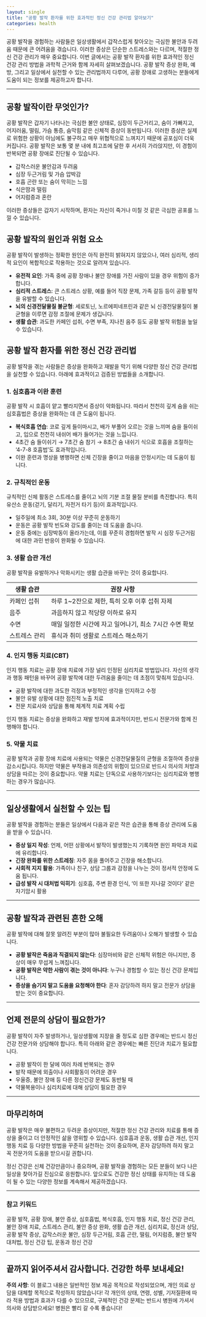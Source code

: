 ```yaml
---
layout: single
title: "공황 발작 환자를 위한 효과적인 정신 건강 관리법 알아보기"
categories: health
---
```

공황 발작을 경험하는 사람들은 일상생활에서 갑작스럽게 찾아오는 극심한 불안과 두려움 때문에 큰 어려움을 겪습니다. 이러한 증상은 단순한 스트레스와는 다르며, 적절한 정신 건강 관리가 매우 중요합니다. 이번 글에서는 공황 발작 환자를 위한 효과적인 정신 건강 관리 방법을 과학적 근거와 함께 자세히 살펴보겠습니다. 공황 발작 증상 완화, 예방, 그리고 일상에서 실천할 수 있는 관리법까지 다루어, 공황 장애로 고생하는 분들에게 도움이 되는 정보를 제공하고자 합니다.

---

## 공황 발작이란 무엇인가?

공황 발작은 갑자기 나타나는 극심한 불안 상태로, 심장이 두근거리고, 숨이 가빠지고, 어지러움, 떨림, 가슴 통증, 숨막힘 같은 신체적 증상이 동반됩니다. 이러한 증상은 실제로 위험한 상황이 아님에도 불구하고 매우 위협적으로 느껴지기 때문에 공포심이 더욱 커집니다. 공황 발작은 보통 몇 분 내에 최고조에 달한 후 서서히 가라앉지만, 이 경험이 반복되면 공황 장애로 진단될 수 있습니다.

- 갑작스러운 불안감과 두려움
- 심장 두근거림 및 가슴 압박감
- 호흡 곤란 또는 숨이 막히는 느낌
- 식은땀과 떨림
- 어지럼증과 혼란

이러한 증상들은 갑자기 시작하며, 환자는 자신이 죽거나 미칠 것 같은 극심한 공포를 느낄 수 있습니다.

## 공황 발작의 원인과 위험 요소

공황 발작이 발생하는 정확한 원인은 아직 완전히 밝혀지지 않았으나, 여러 심리적, 생리적 요인이 복합적으로 작용하는 것으로 알려져 있습니다.

- **유전적 요인**: 가족 중에 공황 장애나 불안 장애를 가진 사람이 있을 경우 위험이 증가합니다.
- **심리적 스트레스**: 큰 스트레스 상황, 예를 들어 직장 문제, 가족 갈등 등이 공황 발작을 유발할 수 있습니다.
- **뇌의 신경전달물질 불균형**: 세로토닌, 노르에피네프린과 같은 뇌 신경전달물질이 불균형을 이루면 감정 조절에 문제가 생깁니다.
- **생활 습관**: 과도한 카페인 섭취, 수면 부족, 지나친 음주 등도 공황 발작 위험을 높일 수 있습니다.

## 공황 발작 환자를 위한 정신 건강 관리법

공황 발작을 겪는 사람들은 증상을 완화하고 재발을 막기 위해 다양한 정신 건강 관리법을 실천할 수 있습니다. 아래에 효과적이고 검증된 방법들을 소개합니다.

### 1. 심호흡과 이완 훈련

공황 발작 시 호흡이 얕고 빨라지면서 증상이 악화됩니다. 따라서 천천히 깊게 숨을 쉬는 심호흡법은 증상을 완화하는 데 큰 도움이 됩니다.

- **복식호흡 연습**: 코로 깊게 들이마시고, 배가 부풀어 오르는 것을 느끼며 숨을 들이쉬고, 입으로 천천히 내쉬어 배가 들어가는 것을 느낍니다.
- 4초간 숨 들이쉬기 → 7초간 숨 참기 → 8초간 숨 내쉬기 식으로 호흡을 조절하는 ‘4-7-8 호흡법’도 효과적입니다.
- 이완 훈련과 명상을 병행하면 신체 긴장을 줄이고 마음을 안정시키는 데 도움이 됩니다.

### 2. 규칙적인 운동

규칙적인 신체 활동은 스트레스를 줄이고 뇌의 기분 조절 물질 분비를 촉진합니다. 특히 유산소 운동(걷기, 달리기, 자전거 타기 등)이 효과적입니다.

- 일주일에 최소 3회, 30분 이상 꾸준히 운동하기
- 운동은 공황 발작 빈도와 강도를 줄이는 데 도움을 줍니다.
- 운동 중에는 심장박동이 올라가는데, 이를 꾸준히 경험하면 발작 시 심장 두근거림에 대한 과민 반응이 완화될 수 있습니다.

### 3. 생활 습관 개선

공황 발작을 유발하거나 악화시키는 생활 습관을 바꾸는 것이 중요합니다.

| 생활 습관 | 권장 사항 |
|------------|------------------|
| 카페인 섭취 | 하루 1~2잔으로 제한, 특히 오후 이후 섭취 자제 |
| 음주 | 과음하지 않고 적당량 이하로 유지 |
| 수면 | 매일 일정한 시간에 자고 일어나기, 최소 7시간 수면 확보 |
| 스트레스 관리 | 휴식과 취미 생활로 스트레스 해소하기 |

### 4. 인지 행동 치료(CBT)

인지 행동 치료는 공황 장애 치료에 가장 널리 인정된 심리치료 방법입니다. 자신의 생각과 행동 패턴을 바꾸어 공황 발작에 대한 두려움을 줄이는 데 초점이 맞춰져 있습니다.

- 공황 발작에 대한 과도한 걱정과 부정적인 생각을 인지하고 수정
- 불안 유발 상황에 대한 점진적 노출 치료
- 전문 치료사와 상담을 통해 체계적 치료 계획 수립

인지 행동 치료는 증상을 완화하고 재발 방지에 효과적이지만, 반드시 전문가와 함께 진행해야 합니다.

### 5. 약물 치료

공황 발작과 공황 장애 치료에 사용되는 약물은 신경전달물질의 균형을 조절하여 증상을 감소시킵니다. 하지만 약물은 부작용과 의존성의 위험이 있으므로 반드시 의사의 처방과 상담을 따르는 것이 중요합니다. 약물 치료는 단독으로 사용하기보다는 심리치료와 병행하는 경우가 많습니다.

---

## 일상생활에서 실천할 수 있는 팁

공황 발작을 경험하는 분들은 일상에서 다음과 같은 작은 습관을 통해 증상 관리에 도움을 받을 수 있습니다.

- **증상 일지 작성**: 언제, 어떤 상황에서 발작이 발생했는지 기록하면 원인 파악과 치료에 유리합니다.
- **긴장 완화를 위한 스트레칭**: 자주 몸을 풀어주고 긴장을 해소합니다.
- **사회적 지지 활용**: 가족이나 친구, 상담 그룹과 감정을 나누는 것이 정서적 안정에 도움 됩니다.
- **급성 발작 시 대처법 익히기**: 심호흡, 주변 환경 인식, ‘이 또한 지나갈 것이다’ 같은 자기암시 활용

---

## 공황 발작과 관련된 흔한 오해

공황 발작에 대해 잘못 알려진 부분이 많아 불필요한 두려움이나 오해가 발생할 수 있습니다.

- **공황 발작은 죽음과 직결되지 않는다**: 심장마비와 같은 신체적 위험은 아니지만, 증상이 매우 무섭게 느껴집니다.
- **공황 발작은 약한 사람이 겪는 것이 아니다**: 누구나 경험할 수 있는 정신 건강 문제입니다.
- **증상을 숨기지 말고 도움을 요청해야 한다**: 혼자 감당하려 하지 말고 전문가 상담을 받는 것이 중요합니다.

---

## 언제 전문의 상담이 필요한가?

공황 발작이 자주 발생하거나, 일상생활에 지장을 줄 정도로 심한 경우에는 반드시 정신건강 전문가와 상담해야 합니다. 특히 아래와 같은 경우에는 빠른 진단과 치료가 필요합니다.

- 공황 발작이 한 달에 여러 차례 반복되는 경우
- 발작 때문에 외출이나 사회활동이 어려운 경우
- 우울증, 불안 장애 등 다른 정신건강 문제도 동반될 때
- 약물복용이나 심리치료에 대해 상담이 필요한 경우

---

## 마무리하며

공황 발작은 매우 불편하고 두려운 증상이지만, 적절한 정신 건강 관리와 치료를 통해 증상을 줄이고 더 안정적인 삶을 영위할 수 있습니다. 심호흡과 운동, 생활 습관 개선, 인지 행동 치료 등 다양한 방법을 꾸준히 실천하는 것이 중요하며, 혼자 감당하려 하지 말고 꼭 전문가의 도움을 받으시길 권합니다.

정신 건강은 신체 건강만큼이나 중요하며, 공황 발작을 경험하는 모든 분들이 보다 나은 일상을 찾아가길 진심으로 응원합니다. 앞으로도 건강한 정신 상태를 유지하는 데 도움이 될 수 있는 다양한 정보를 계속해서 제공하겠습니다.

---

### 참고 키워드  
공황 발작, 공황 장애, 불안 증상, 심호흡법, 복식호흡, 인지 행동 치료, 정신 건강 관리, 불안 장애 치료, 스트레스 관리, 불안 증상 완화, 생활 습관 개선, 심리치료, 정신과 상담, 공황 발작 증상, 갑작스러운 불안, 심장 두근거림, 호흡 곤란, 떨림, 어지럼증, 불안 발작 대처법, 정신 건강 팁, 운동과 정신 건강

---

끝까지 읽어주셔서 감사합니다. 건강한 하루 보내세요!
---

**주의 사항**: 이 블로그 내용은 일반적인 정보 제공 목적으로 작성되었으며, 개인 의료 상담을 대체할 목적으로 작성하지 않았습니다! 각 개인의 상태, 연령, 성별, 기저질환에 따라 적용 방법과 효과가 다를 수 있으므로, 구체적인 건강 문제는 반드시 병원에 가셔서 의사와 상담받으세요! 병원은 빨리 갈 수록 좋습니다!
